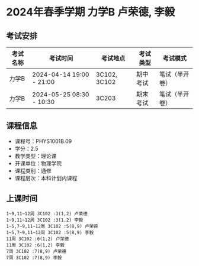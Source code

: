 # 2024年春季学期 力学B 卢荣德, 李毅




## 考试安排

| 考试名称 | 考试时间 | 考试地点 | 考试类型 | 考试模式 |
| -------- | -------- | -------- | -------- | -------- |
| 力学B | 2024-04-14 19:00 - 21:00 | 3C102, 3C102 | 期中考试 | 笔试（半开卷） |
| 力学B | 2024-05-25 08:30 - 10:30 | 3C203 | 期末考试 | 笔试（半开卷） |





## 课程信息

- 课程号：PHYS1001B.09
- 学分：2.5
- 教学类型：理论课
- 开课单位：物理学院
- 课程类别：通修
- 课程层次：本科计划内课程

## 上课时间

```
1~9,11~12周 3C102 :3(1,2) 卢荣德
1~9,11~12周 3C102 :3(1,2) 李毅
1~5,7~9,11~12周 3C102 :5(8,9) 卢荣德
1~5,7~9,11~12周 3C102 :5(8,9) 李毅
11周 3C102 :6(1,2) 卢荣德
11周 3C102 :6(1,2) 李毅
7周 3C102 :7(8,9) 卢荣德
7周 3C102 :7(8,9) 李毅
```

